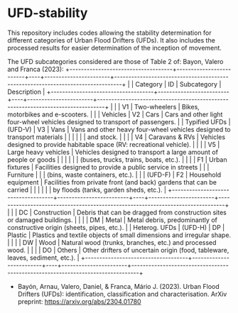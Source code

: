 # UFD-stability
This repository includes codes allowing the stability determination for different categories of Urban Flood Drifters (UFDs). It also includes the processed results for easier determination of the inception of movement.

The UFD subcategories considered are those of Table 2 of: Bayon, Valero and Franca (2023):
+------------------------------------+-------------------------+----+-----------------------+--------------------------------------------------------------------------------+
|                                    | Category                | ID | Subcategory           | Description                                                                    |
+------------------------------------+-------------------------+----+-----------------------+--------------------------------------------------------------------------------+
|                                    |                         | V1 | Two-wheelers          | Bikes, motorbikes and e-scooters.                                              |
|                                    | Vehicles                | V2 | Cars                  | Cars and other light four-wheel vehicles designed to transport of passengers.  |
| Typified UFDs                      | (UFD-V)                 | V3 | Vans                  | Vans and other heavy four-wheel vehicles designed to transport materials       |
|                                    |                         |    |                       | and stock.                                                                     |
|                                    |                         | V4 | Caravans & RVs        | Vehicles designed to provide habitable space (RV: recreational vehicle).       |
|                                    |                         | V5 | Large heavy vehicles  | Vehicles designed to transport a large amount of people or goods               |
|                                    |                         |    |                       | (buses, trucks, trains, boats, etc.).                                          |
|                                    |                         | F1 | Urban fixtures        | Facilities designed to provide a public service in streets                     |
|                                    | Furniture               |    |                       | (bins, waste containers, etc.).                                                |
|                                    | (UFD-F)                 | F2 | Household equipment   | Facilities from private front (and back) gardens that can be carried           |
|                                    |                         |    |                       | by floods (tanks, garden sheds, etc.).                                         |
+------------------------------------+-------------------------+----+-----------------------+--------------------------------------------------------------------------------+
|                                    |                         | DC | Construction          | Debris that can be dragged from construction sites or damaged buildings.       |
|                                    |                         | DM | Metal                 | Metal debris, predominantly of constructive origin (sheets, pipes, etc.).      |
| Heterog. UFDs                      | (UFD-H)                 | DP | Plastic               | Plastics and textile objects of small dimensions and irregular shape.          |
|                                    |                         | DW | Wood                  | Natural wood (trunks, branches, etc.) and processed wood.                      |
|                                    |                         | DO | Others                | Other drifters of uncertain origin (food, tableware, leaves, sediment, etc.).  |
+------------------------------------+-------------------------+----+-----------------------+--------------------------------------------------------------------------------+

- Bayón, Arnau, Valero, Daniel, & Franca,  Mário J. (2023). Urban Flood Drifters (UFDs): identification, classification and characterisation. ArXiv preprint: https://arxiv.org/abs/2304.01780
